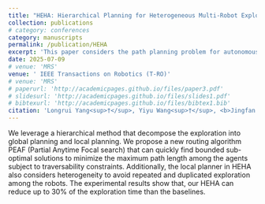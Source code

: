 ```yaml
---
title: "HEHA: Hierarchical Planning for Heterogeneous Multi-Robot Exploration of Unknown Environments"
collection: publications
# category: conferences
category: manuscripts
permalink: /publication/HEHA
excerpt: 'This paper considers the path planning problem for autonomous exploration of an unknown environment using multiple heterogeneous robots such as drones, wheeled, and legged robots, which have different capabilities to traverse complex terrains.'
date: 2025-07-09
# venue: 'MRS'
venue: ' IEEE Transactions on Robotics (T-RO)'
# venue: 'MRS'
# paperurl: 'http://academicpages.github.io/files/paper3.pdf'
# slidesurl: 'http://academicpages.github.io/files/slides1.pdf'
# bibtexurl: 'http://academicpages.github.io/files/bibtex1.bib'
citation: 'Longrui Yang<sup>†</sup>, Yiyu Wang<sup>†</sup>, <b>Jingfan Tang</b><sup>†</sup>, Yunpeng Lv, Shizhe Zhao, Chao Cao, Zhongqiang Ren<sup>*</sup>. (2025). &quot;HEHA: Hierarchical Planning for Heterogeneous Multi-Robot Exploration of Unknown Environments.&quot;'
---
```


We leverage a hierarchical method that decompose the exploration into global planning and local planning. We propose a new routing algorithm PEAF (Partial Anytime Focal search) that can quickly find bounded sub-optimal solutions to minimize the maximum path
length among the agents subject to traversability constraints. Additionally, the local planner in HEHA also considers heterogeneity to avoid repeated and duplicated exploration among the robots. The experimental results show that, our HEHA can reduce up to 30% of the exploration time than the baselines.